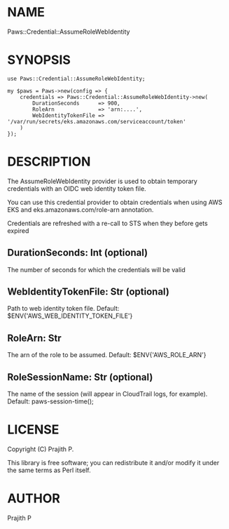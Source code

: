 # NAME

Paws::Credential::AssumeRoleWebIdentity

# SYNOPSIS

    use Paws::Credential::AssumeRoleWebIdentity;

    my $paws = Paws->new(config => {
        credentials => Paws::Credential::AssumeRoleWebIdentity->new(
            DurationSeconds      => 900,
            RoleArn              => 'arn:....',
            WebIdentityTokenFile => '/var/run/secrets/eks.amazonaws.com/serviceaccount/token'
        )
    });

# DESCRIPTION

The AssumeRoleWebIdentity provider is used to obtain temporary credentials with an OIDC web identity token file. 

You can use this credential provider to obtain credentials when using AWS EKS and eks.amazonaws.com/role-arn annotation.

Credentials are refreshed with a re-call to STS when they before gets expired

## DurationSeconds: Int (optional)

The number of seconds for which the credentials will be valid

## WebIdentityTokenFile: Str (optional)

Path to web identity token file. Default: $ENV{'AWS\_WEB\_IDENTITY\_TOKEN\_FILE'}

## RoleArn: Str

The arn of the role to be assumed. Default: $ENV{'AWS\_ROLE\_ARN'}

## RoleSessionName: Str (optional) 

The name of the session (will appear in CloudTrail logs, for example). Default: paws-session-time();

# LICENSE

Copyright (C) Prajith P.

This library is free software; you can redistribute it and/or modify
it under the same terms as Perl itself.

# AUTHOR

Prajith P
